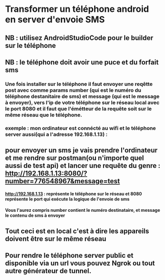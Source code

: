 # Transformer un téléphone android en server d'envoie SMS
## NB : utilisez AndroidStudioCode pour le builder sur le téléphone 
## NB : le téléphone doit avoir une puce et du forfait sms
### Une fois installer sur le téléphone il faut envoyer une reqêtte post avec comme params number (qui est le numéro du téléphone destanitaire de sms) et message (qui est le message à envoyer), vers l'ip de votre téléphone sur le réseau local avec le port 8080 et il faut que l'émétteur de la requête soit sur le même réseau que le téléphone.

### exemple : mon ordinateur est connécté au wifi et le téléphone server aussi(qui a l'adresse 192.168.1.13) : 
## pour envoyer un sms je vais prendre l'ordinateur et me rendre sur postman(ou n'importe quel aussi de test api) et lancer une requête du genre : http://192.168.1.13:8080/?number=776548967&message=test

#### http://192.168.1.13 : représente le téléphone sur le réseau et 8080 représente le port qui exécute la logique de l'envoie de sms

#### Vous l'aurez compris number contient le numéro destinataire, et message le contenu de sms à envoyer

## Tout ceci est en local c'est à dire les appareils doivent être sur le même réseau

## Pour rendre le téléphone server public et disponible via un url vous pouvez Ngrok ou tout autre générateur de tunnel.

